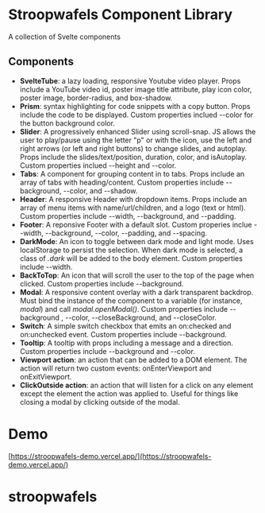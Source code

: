# Stroopwafels Component Library

A collection of Svelte components

## Components

- **SvelteTube**: a lazy loading, responsive Youtube video player. Props include a YouTube video id, poster image title attribute, play icon color, poster image, border-radius, and box-shadow.
- **Prism**: syntax highlighting for code snippets with a copy button. Props include the code to be displayed. Custom properties inclued --color for the button background color.
- **Slider**: A progressively enhanced Slider using scroll-snap. JS allows the user to play/pause using the letter "p" or with the icon, use the left and right arrows (or left and right buttons) to change slides, and autoplay. Props include the slides/text/position, duration, color, and isAutoplay. Custom properties inclued --height and --color.
- **Tabs**: A component for grouping content in to tabs. Props include an array of tabs with heading/content. Custom properties include --background, --color, and --shadow.
- **Header**: A responsive Header with dropdown items. Props include an array of menu items with name/url/children, and a logo (text or html). Custom properties include --width, --background, and --padding.
- **Footer**: A reponsive Footer with a default slot. Custom properies inclue --width, --background, --color, --padding, and --spacing.
- **DarkMode**: An icon to toggle between dark mode and light mode. Uses localStorage to persist the selection. When dark mode is selected, a class of _.dark_ will be added to the body element. Custom properties include --width.
- **BackToTop**: An icon that will scroll the user to the top of the page when clicked. Custom properties include --background.
- **Modal**: A responsive content overlay with a dark transparent backdrop. Must bind the instance of the component to a variable (for instance, _modal_) and call _modal.openModal()_. Custom properties include --background , --color, --closeBackground, and --closeColor.
- **Switch**: A simple switch checkbox that emits an on:checked and on:unchecked event. Custom properties include --background.
- **Tooltip**: A tooltip with props including a message and a direction. Custom properties include --background and --color.
- **Viewport action**: an action that can be added to a DOM element. The action will return two custom events: onEnterViewport and onExitViewport.
- **ClickOutside action**: an action that will listen for a click on any element except the element the action was applied to. Useful for things like closing a modal by clicking outside of the modal.

# Demo

[https://stroopwafels-demo.vercel.app/](https://stroopwafels-demo.vercel.app/)

# stroopwafels
